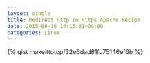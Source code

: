 ```yaml
---
layout: single                                                                                                              
title: Redirect Http To Https Apache.Recipe                                                                                                                       
date: 2015-06-16 14:15:31+00:00                                                                                                                        
categories: Linux                                                                                                                
---                                                                                                                              
```


{% gist makeittotop/32e6dad81fc75146ef6b %}                                                                                                           

